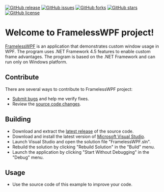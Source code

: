 [![GitHub release](https://img.shields.io/github/release/Grandbrain/FramelessWPF.svg)](https://github.com/Grandbrain/FramelessWPF/releases)
[![GitHub issues](https://img.shields.io/github/issues/Grandbrain/FramelessWPF.svg)](https://github.com/Grandbrain/FramelessWPF/issues)
[![GitHub forks](https://img.shields.io/github/forks/Grandbrain/FramelessWPF.svg)](https://github.com/Grandbrain/FramelessWPF/network/members)
[![GitHub stars](https://img.shields.io/github/stars/Grandbrain/FramelessWPF.svg)](https://github.com/Grandbrain/FramelessWPF/stargazers)
[![GitHub license](https://img.shields.io/github/license/Grandbrain/FramelessWPF.svg)](https://github.com/Grandbrain/FramelessWPF/blob/master/LICENSE)

# Welcome to FramelessWPF project!

[FramelessWPF](https://github.com/Grandbrain/FramelessWPF) is an application that demonstrates custom window usage in WPF. The program uses .NET Framework 4.5 features to enable custom frame advantages. The program is based on the .NET Framework and can run only on Windows platform.


## Contribute

There are several ways to contribute to FramelessWPF project:
* [Submit bugs](https://github.com/Grandbrain/FramelessWPF/issues) and help me verify fixes.
* Review the [source code changes](https://github.com/Grandbrain/FramelessWPF/pulls).


## Building

* Download and extract the [latest release](https://github.com/Grandbrain/FramelessWPF/releases) of the source code.
* Download and install the latest version of [Microsoft Visual Studio](https://www.visualstudio.com/).
* Launch Visual Studio and open the solution file "FramelessWPF.sln".
* Rebuild the solution by clicking "Rebuild Solution" in the "Build" menu.
* Launch the application by clicking "Start Without Debugging" in the "Debug" menu.


## Usage

* Use the source code of this example to improve your code.
